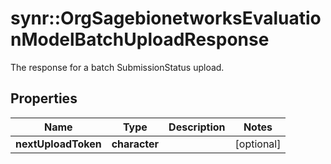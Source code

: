 # synr::OrgSagebionetworksEvaluationModelBatchUploadResponse

The response for a batch SubmissionStatus upload.

## Properties
Name | Type | Description | Notes
------------ | ------------- | ------------- | -------------
**nextUploadToken** | **character** |  | [optional] 


